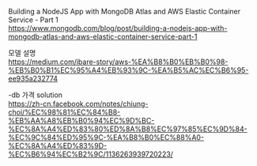 Building a NodeJS App with MongoDB Atlas and AWS Elastic Container Service - Part 1  
https://www.mongodb.com/blog/post/building-a-nodejs-app-with-mongodb-atlas-and-aws-elastic-container-service-part-1  

모델 설명  
https://medium.com/ibare-story/aws-%EA%B8%B0%EB%B0%98-%EB%B0%B1%EC%95%A4%EB%93%9C-%EA%B5%AC%EC%B6%95-ee935a232774

-db 가격 solution  
https://zh-cn.facebook.com/notes/chiung-choi/%EC%98%81%EC%84%B8-%EB%AA%A8%EB%B0%94%EC%9D%BC-%EC%8A%A4%ED%83%80%ED%8A%B8%EC%97%85%EC%9D%84-%EC%9C%84%ED%95%9C-%EA%B8%B0%EC%88%A0-%EC%8A%A4%ED%83%9D-%EC%B6%94%EC%B2%9C/1136263939720223/
